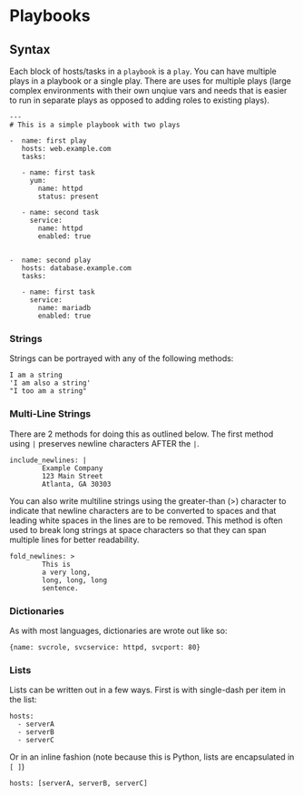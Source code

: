 # Playbooks

## Syntax

Each block of hosts/tasks in a `playbook` is a `play`. You can have multiple plays in a playbook or a single play. There are uses for multiple plays (large complex environments with their own unqiue vars and needs that is easier to run in separate plays as opposed to adding roles to existing plays).

```
---
# This is a simple playbook with two plays

-  name: first play
   hosts: web.example.com
   tasks:

   - name: first task
     yum:
       name: httpd
       status: present

   - name: second task
     service:
       name: httpd
       enabled: true


-  name: second play
   hosts: database.example.com
   tasks:

   - name: first task
     service:
       name: mariadb
       enabled: true
```

### Strings

Strings can be portrayed with any of the following methods:

```
I am a string
'I am also a string'
"I too am a string"
```

### Multi-Line Strings

There are 2 methods for doing this as outlined below. The first method using `|` preserves newline characters AFTER the `|`.

```
include_newlines: |
        Example Company
        123 Main Street
        Atlanta, GA 30303
```

You can also write multiline strings using the greater-than (>) character to indicate that newline characters are to be converted to spaces and that leading white spaces in the lines are to be removed. This method is often used to break long strings at space characters so that they can span multiple lines for better readability.

```
fold_newlines: >
        This is
        a very long,
        long, long, long
        sentence.
```

### Dictionaries

As with most languages, dictionaries are wrote out like so:

```
{name: svcrole, svcservice: httpd, svcport: 80}
```

### Lists

Lists can be written out in a few ways. First is with single-dash per item in the list:

```
hosts:
  - serverA
  - serverB
  - serverC
```

Or in an inline fashion (note because this is Python, lists are encapsulated in `[ ]`)

```
hosts: [serverA, serverB, serverC]
```
